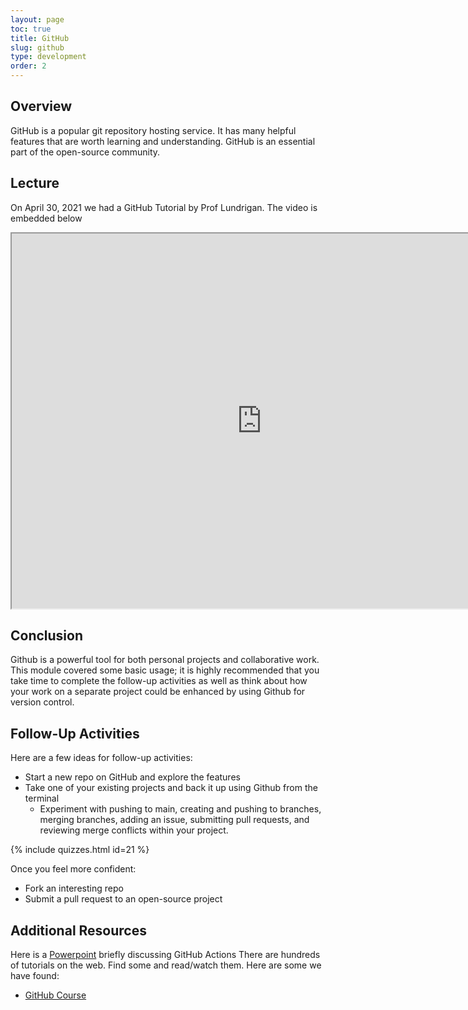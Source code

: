```yaml
---
layout: page
toc: true
title: GitHub
slug: github
type: development
order: 2
---
```


## Overview

GitHub is a popular git repository hosting service. It has many helpful features that are worth learning and understanding. GitHub is an essential part of the open-source community.


## Lecture
On April 30, 2021 we had a GitHub Tutorial by Prof Lundrigan. The video is embedded below

<iframe width="800" height="600" allow="fullscreen" src="https://www.youtube.com/embed/Z8nMX36x_GU"> </iframe>

## Conclusion
Github is a powerful tool for both personal projects and collaborative work. This module covered some basic usage; it is highly recommended that you take time to complete the follow-up activities as well as think about how your work on a separate project could be enhanced by using Github for version control.

## Follow-Up Activities

Here are a few ideas for follow-up activities:

- Start a new repo on GitHub and explore the features
- Take one of your existing projects and back it up using Github from the terminal
  - Experiment with pushing to main, creating and pushing to branches, merging branches, adding an issue, submitting pull requests, and reviewing merge conflicts within your project.  

{% include quizzes.html id=21 %}

Once you feel more confident:

- Fork an interesting repo
- Submit a pull request to an open-source project

<!--
TO DO ## Certify Your Skills 
-->

## Additional Resources
Here is a [Powerpoint](../../media/Github_Actions.pptx) briefly discussing GitHub Actions
There are hundreds of tutorials on the web. Find some and read/watch them. Here are some we have found:

- [GitHub Course](https://lab.github.com)
